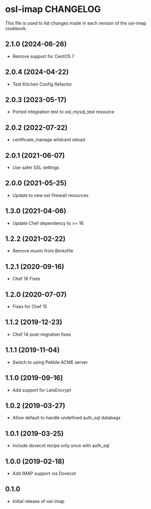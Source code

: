 osl-imap CHANGELOG
==================
This file is used to list changes made in each version of the
osl-imap cookbook.

2.1.0 (2024-06-26)
------------------
- Remove support for CentOS 7

2.0.4 (2024-04-22)
------------------
- Test Kitchen Config Refactor

2.0.3 (2023-05-17)
------------------
- Ported integration test to osl_mysql_test resource

2.0.2 (2022-07-22)
------------------
- certificate_manage wildcard reload

2.0.1 (2021-06-07)
------------------
- Use safer SSL settings

2.0.0 (2021-05-25)
------------------
- Update to new osl-firewall resources

1.3.0 (2021-04-06)
------------------
- Update Chef dependency to >= 16

1.2.2 (2021-02-22)
------------------
- Remove munin from Berksfile

1.2.1 (2020-09-16)
------------------
- Chef 16 Fixes

1.2.0 (2020-07-07)
------------------
- Fixes for Chef 15

1.1.2 (2019-12-23)
------------------
- Chef 14 post-migration fixes

1.1.1 (2019-11-04)
------------------
- Switch to using Pebble ACME server

1.1.0 (2019-09-16)
------------------
- Add support for LetsEncrypt

1.0.2 (2019-03-27)
------------------
- Allow default to handle undefined auth_sql databags

1.0.1 (2019-03-25)
------------------
- Include dovecot recipe only once with auth_sql

1.0.0 (2019-02-18)
------------------
- Add IMAP support via Dovecot

0.1.0
-----
- Initial release of osl-imap

